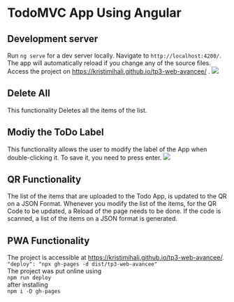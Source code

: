 # TodoMVC App Using Angular 

## Development server

Run `ng serve` for a dev server locally. Navigate to `http://localhost:4200/`. The app will automatically reload if you change any of the source files.
Access the project on https://kristimihali.github.io/tp3-web-avancee/ .
<img src = "https://i.imgur.com/6i0MJE3.png">
## Delete All 
This functionality Deletes all the items of the list.

## Modiy the ToDo Label
This functionality allows the user to modify the label of the App when double-clicking it. To save it, you need to press enter.
<img src = "https://i.imgur.com/5FPTdJG.png">

## QR Functionality 
The list of the items that are uploaded to the Todo App, is updated to the QR on a JSON Format. Whenever you modify the list of the items, for the QR Code to be updated, a Reload of the page needs to be done. If the code is scanned, a list of the items on a JSON format is generated. 

## PWA Functionality
The project is accessible at https://kristimihali.github.io/tp3-web-avancee/. 
<br>
``` "deploy": "npx gh-pages -d dist/tp3-web-avancee" ```
<br>
The project was put online using 
<br>
``` npm run deploy ```
<br>
after installing 
<br>
``` npm i -D gh-pages ```

